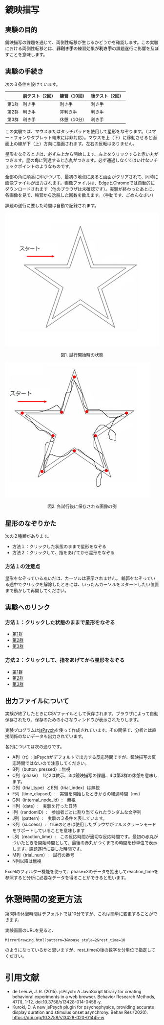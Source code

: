 # 鏡映描写

## 実験の目的

鏡映描写の課題を通じて、両側性転移が生じるかどうかを確認します。この実験における両側性転移とは、**非利き手**の練習効果が**利き手**の課題遂行に影響を及ぼすことを意味します。

## 実験の手続き

次の３条件を設けています。

| | 前テスト（2回） | 練習（10回） | 後テスト（2回） |
----|----|----|---- 
| 第1群 | 利き手 | 利き手 | 利き手 |
| 第2群 | 利き手 | 非利き手 | 利き手 |
| 第3群 | 利き手 | 休憩（10分） | 利き手 |

この実験では、マウスまたはタッチパッドを使用して星形をなぞります。（スマートフォンやタブレット端末には非対応）。マウスを上（下）に移動させると画面上の線が下（上）方向に描画されます。左右の反転はありません。

星形をなぞるときは、必ず左上から開始します。左上をクリックすると赤い丸がつきます。星の角に到達すると赤丸がつきます。必ず通過しなくてはいけないチェックポイントのようなものです。

全部の角に順番に印がついて、最初の地点に戻ると画面がクリアされて、同時に画像ファイルが出力されます。画像ファイルは、EdgeとChromeでは自動的にダウンロードされます（他のブラウザは未確認です）。実験が終わったあとに、各画像を見て、輪郭から逸脱した回数を数えます。（手動です、ごめんなさい）

課題の遂行に要した時間は自動で記録されます。

![スタート時の画像](start_img_for_manual.png "スタート時の画像")

<div style="text-align: center;">図1. 試行開始時の状態</div>
 
![出力される画像のサンプル](result_for_manual.png "出力される画像のサンプル")

<div style="text-align: center;">図2. 各試行後に保存される画像の例</div>

## 星形のなぞりかた

次の２種類があります。

- 方法１：クリックした状態のままで星形をなぞる
- 方法２：クリックして、指をあげてから星形をなぞる

### 方法１の注意点

星形をなぞっているあいだは、カーソルは表示されません。
輪郭をなぞっている途中でクリックを解除したときには、いったんカーソルをスタートしたい位置まで動かして再開してください。

## 実験へのリンク

### 方法１：クリックした状態のままで星形をなぞる

- [第1群](MirrorDrawing.html?pattern=1&mouse_style=1)
- [第2群](MirrorDrawing.html?pattern=2&mouse_style=1)
- [第3群](MirrorDrawing.html?pattern=3&mouse_style=1&rest_time=10)

### 方法２：クリックして、指をあげてから星形をなぞる

- [第1群](MirrorDrawing.html?pattern=1&mouse_style=2)
- [第2群](MirrorDrawing.html?pattern=2&mouse_style=2)
- [第3群](MirrorDrawing.html?pattern=3&mouse_style=2&rest_time=10)

## 出⼒ファイルについて

実験が終了したときにCSVファイルとして保存されます。ブラウザによって自動保存されたり、保存のための小さなウィンドウが表示されたりします。

実験プログラムは[jsPsych](https://www.jspsych.org/)を使って作成されています。その関係で、分析とは直接関係のないデータも出力されています。

各列については次の通りです。

- A列（rt）: jsPsychがデフォルトで出力する反応時間ですが、鏡映描写の反応時間ではないので注意してください。
- B列（button_pressed）: 無視
- C列（phase）　1と2は教示、3は鏡映描写の課題、4は第3群の休憩を意味します。
- D列（trial_type）とE列（trial_index）は無視
- F列（time_elapsed）:　実験を開始したときからの経過時間（ms）
- G列（internal_node_id）:　無視
- H列（date）:　実験を行った日時
- I列（randomID）:　参加者ごとに割り当てられたランダムな文字列
- J列（pattern）:　実験の３条件を表しています。
- K列（success）:　trueのときは使用したブラウザがフルスクリーンモードをサポートしていることを意味します
- L列（reaction_time）:　この反応時間が適切な反応時間です。最初の赤丸がついたときを開始時間として、最後の赤丸がつくまでの時間を秒単位で表示します。課題遂行に要した時間です。
- M列（trial_num）:　試行の番号
- N列以降は無視

Excelのフィルター機能を使って、phase=3のデータを抽出してreaction_timeを参照すると分析に必要なデータを得ることができると思います。

# 休憩時間の変更方法

第3群の休憩時間はデフォルトでは10分ですが、これは簡単に変更することができます。

実験画面のURLを見ると、

```
MirrorDrawing.html?pattern=3&mouse_style=2&rest_time=10
```

のようになっているかと思いますが、rest_timeの後の数字を分単位で指定してください。


# 引用文献
- de Leeuw, J. R. (2015). jsPsych: A JavaScript library for creating behavioral experiments in a web browser. Behavior Research Methods, 47(1), 1-12. doi:10.3758/s13428-014-0458-y.
- Kuroki, D. A new jsPsych plugin for psychophysics, providing accurate display duration and stimulus onset asynchrony. Behav Res (2020). https://doi.org/10.3758/s13428-020-01445-w
